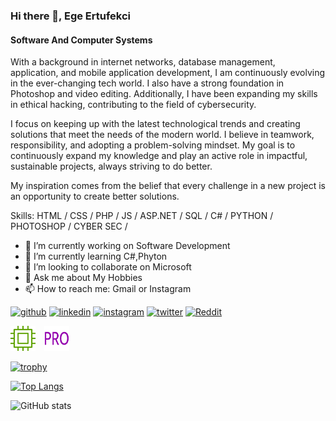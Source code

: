 ### Hi there 👋, Ege Ertufekci
#### Software And Computer Systems
With a background in internet networks, database management, application, and mobile application development, I am continuously evolving in the ever-changing tech world. I also have a strong foundation in Photoshop and video editing. Additionally, I have been expanding my skills in ethical hacking, contributing to the field of cybersecurity.

I focus on keeping up with the latest technological trends and creating solutions that meet the needs of the modern world. I believe in teamwork, responsibility, and adopting a problem-solving mindset.
My goal is to continuously expand my knowledge and play an active role in impactful, sustainable projects, always striving to do better.

My inspiration comes from the belief that every challenge in a new project is an opportunity to create better solutions.



Skills: HTML / CSS / PHP / JS / ASP.NET / SQL / C# / PYTHON / PHOTOSHOP / CYBER SEC /

- 🔭 I’m currently working on Software Development 
- 🌱 I’m currently learning C#,Phyton 
- 👯 I’m looking to collaborate on Microsoft 
- 💬 Ask me about My Hobbies  
- 📫 How to reach me: Gmail or Instagram 


[<img src='https://cdn.jsdelivr.net/npm/simple-icons@3.0.1/icons/github.svg' alt='github' height='40'>](https://github.com/egeertufekci)  [<img src='https://cdn.jsdelivr.net/npm/simple-icons@3.0.1/icons/linkedin.svg' alt='linkedin' height='40'>](https://www.linkedin.com/in/egeertufekci/)  [<img src='https://cdn.jsdelivr.net/npm/simple-icons@3.0.1/icons/instagram.svg' alt='instagram' height='40'>](https://www.instagram.com/egeertufekci/)  [<img src='https://cdn.jsdelivr.net/npm/simple-icons@3.0.1/icons/twitter.svg' alt='twitter' height='40'>](https://twitter.com/egeertufekci)  [<img src='https://cdn.jsdelivr.net/npm/simple-icons@3.0.1/icons/reddit.svg' alt='Reddit' height='40'>](https://www.reddit.com/user/egeertufekci)  

<a href='https://docs.github.com/en/developers'><img src='https://raw.githubusercontent.com/acervenky/animated-github-badges/master/assets/devbadge.gif' width='40' height='40'></a> <a href='https://github.com/pricing'><img src='https://raw.githubusercontent.com/acervenky/animated-github-badges/master/assets/pro.gif' width='40' height='40'></a> 

[![trophy](https://github-profile-trophy.vercel.app/?username=egeertufekci)](https://github.com/ryo-ma/github-profile-trophy)

[![Top Langs](https://github-readme-stats.vercel.app/api/top-langs/?username=egeertufekci)](https://github.com/anuraghazra/github-readme-stats)

![GitHub stats](https://github-readme-stats.vercel.app/api?username=egeertufekci&show_icons=true)  


